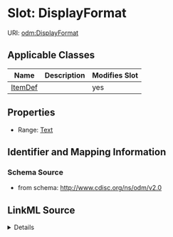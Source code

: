 # Slot: DisplayFormat

URI: [odm:DisplayFormat](http://www.cdisc.org/ns/odm/v2.0/DisplayFormat)



<!-- no inheritance hierarchy -->




## Applicable Classes

| Name | Description | Modifies Slot |
| --- | --- | --- |
[ItemDef](ItemDef.md) |  |  yes  |







## Properties

* Range: [Text](Text.md)





## Identifier and Mapping Information







### Schema Source


* from schema: http://www.cdisc.org/ns/odm/v2.0




## LinkML Source

<details>
```yaml
name: DisplayFormat
from_schema: http://www.cdisc.org/ns/odm/v2.0
rank: 1000
alias: DisplayFormat
domain_of:
- ItemDef
range: text

```
</details>
